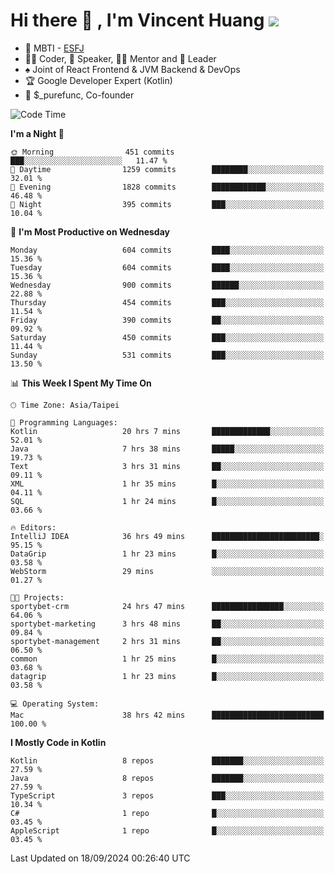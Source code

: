 # Hi there 👋 , I'm Vincent Huang ![](https://komarev.com/ghpvc/?username=Jian-Min-Huang)
- 👀 MBTI - [ESFJ](https://www.16personalities.com/esfj-personality)
- 👨‍💻 Coder, 🎤 Speaker, 👨‍🏫 Mentor and 🚀 Leader
- ♠️ Joint of React Frontend & JVM Backend & DevOps
- 🏆 Google Developer Expert (Kotlin)
- 💼 $_purefunc, Co-founder

<!--START_SECTION:waka-->
![Code Time](http://img.shields.io/badge/Code%20Time-4%2C467%20hrs%2057%20mins-blue)

**I'm a Night 🦉** 

```text
🌞 Morning                451 commits         ███░░░░░░░░░░░░░░░░░░░░░░   11.47 % 
🌆 Daytime                1259 commits        ████████░░░░░░░░░░░░░░░░░   32.01 % 
🌃 Evening                1828 commits        ████████████░░░░░░░░░░░░░   46.48 % 
🌙 Night                  395 commits         ███░░░░░░░░░░░░░░░░░░░░░░   10.04 % 
```
📅 **I'm Most Productive on Wednesday** 

```text
Monday                   604 commits         ████░░░░░░░░░░░░░░░░░░░░░   15.36 % 
Tuesday                  604 commits         ████░░░░░░░░░░░░░░░░░░░░░   15.36 % 
Wednesday                900 commits         ██████░░░░░░░░░░░░░░░░░░░   22.88 % 
Thursday                 454 commits         ███░░░░░░░░░░░░░░░░░░░░░░   11.54 % 
Friday                   390 commits         ██░░░░░░░░░░░░░░░░░░░░░░░   09.92 % 
Saturday                 450 commits         ███░░░░░░░░░░░░░░░░░░░░░░   11.44 % 
Sunday                   531 commits         ███░░░░░░░░░░░░░░░░░░░░░░   13.50 % 
```


📊 **This Week I Spent My Time On** 

```text
🕑︎ Time Zone: Asia/Taipei

💬 Programming Languages: 
Kotlin                   20 hrs 7 mins       █████████████░░░░░░░░░░░░   52.01 % 
Java                     7 hrs 38 mins       █████░░░░░░░░░░░░░░░░░░░░   19.73 % 
Text                     3 hrs 31 mins       ██░░░░░░░░░░░░░░░░░░░░░░░   09.11 % 
XML                      1 hr 35 mins        █░░░░░░░░░░░░░░░░░░░░░░░░   04.11 % 
SQL                      1 hr 24 mins        █░░░░░░░░░░░░░░░░░░░░░░░░   03.66 % 

🔥 Editors: 
IntelliJ IDEA            36 hrs 49 mins      ████████████████████████░   95.15 % 
DataGrip                 1 hr 23 mins        █░░░░░░░░░░░░░░░░░░░░░░░░   03.58 % 
WebStorm                 29 mins             ░░░░░░░░░░░░░░░░░░░░░░░░░   01.27 % 

🐱‍💻 Projects: 
sportybet-crm            24 hrs 47 mins      ████████████████░░░░░░░░░   64.06 % 
sportybet-marketing      3 hrs 48 mins       ██░░░░░░░░░░░░░░░░░░░░░░░   09.84 % 
sportybet-management     2 hrs 31 mins       ██░░░░░░░░░░░░░░░░░░░░░░░   06.50 % 
common                   1 hr 25 mins        █░░░░░░░░░░░░░░░░░░░░░░░░   03.68 % 
datagrip                 1 hr 23 mins        █░░░░░░░░░░░░░░░░░░░░░░░░   03.58 % 

💻 Operating System: 
Mac                      38 hrs 42 mins      █████████████████████████   100.00 % 
```

**I Mostly Code in Kotlin** 

```text
Kotlin                   8 repos             ███████░░░░░░░░░░░░░░░░░░   27.59 % 
Java                     8 repos             ███████░░░░░░░░░░░░░░░░░░   27.59 % 
TypeScript               3 repos             ███░░░░░░░░░░░░░░░░░░░░░░   10.34 % 
C#                       1 repo              █░░░░░░░░░░░░░░░░░░░░░░░░   03.45 % 
AppleScript              1 repo              █░░░░░░░░░░░░░░░░░░░░░░░░   03.45 % 
```




 Last Updated on 18/09/2024 00:26:40 UTC
<!--END_SECTION:waka-->
